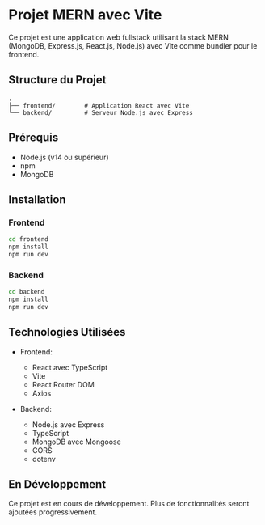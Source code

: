 # Projet MERN avec Vite

Ce projet est une application web fullstack utilisant la stack MERN (MongoDB, Express.js, React.js, Node.js) avec Vite comme bundler pour le frontend.

## Structure du Projet

```
.
├── frontend/        # Application React avec Vite
└── backend/         # Serveur Node.js avec Express
```

## Prérequis

- Node.js (v14 ou supérieur)
- npm
- MongoDB

## Installation

### Frontend

```bash
cd frontend
npm install
npm run dev
```

### Backend

```bash
cd backend
npm install
npm run dev
```

## Technologies Utilisées

- Frontend:
  - React avec TypeScript
  - Vite
  - React Router DOM
  - Axios

- Backend:
  - Node.js avec Express
  - TypeScript
  - MongoDB avec Mongoose
  - CORS
  - dotenv

## En Développement

Ce projet est en cours de développement. Plus de fonctionnalités seront ajoutées progressivement. 